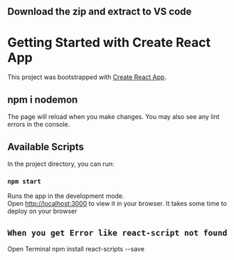 
## Download the zip and extract to VS code
# Getting Started with Create React App

This project was bootstrapped with [Create React App](https://github.com/facebook/create-react-app).

## npm i nodemon

The page will reload when you make changes.
You may also see any lint errors in the console.

## Available Scripts

In the project directory, you can run:

### `npm start`

Runs the app in the development mode.\
Open [http://localhost:3000](http://localhost:3000) to view it in your browser.
It takes some time to deploy on your browser

## `When you get Error like react-script not found`
       
Open Terminal npm install react-scripts --save


